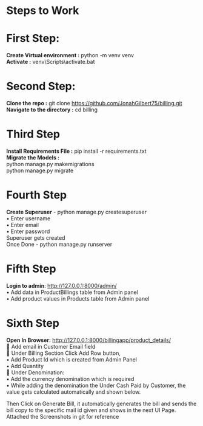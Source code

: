 # Steps to Work


# First Step: 
**Create Virtual environment :**  python -m venv venv  
**Activate :** venv\Scripts\activate.bat

# Second Step:
**Clone the repo :** git clone https://github.com/JonahGilbert75/billing.git   
**Navigate to the directory :** cd billing 

# Third Step
**Install Requirements File :** pip install -r requirements.txt  
**Migrate the Models :** 	  
python manage.py makemigrations   
python manage.py migrate   

# Fourth Step 
**Create Superuser** - python manage.py createsuperuser    
•	Enter  username     
•	Enter  email    
•	Enter  password     
Superuser gets created    
Once Done - python manage.py runserver   

# Fifth Step 
**Login to admin**: http://127.0.0.1:8000/admin/    
•	Add data in ProductBillings table from Admin panel    
•	Add product values in Products table from Admin panel   




# Sixth Step 
**Open In Browser:**  http://127.0.0.1:8000/billingapp/product_details/     
	Add email in Customer Email field     
	Under Billing Section Click Add Row button,     
•	Add Product Id which is created from Admin Panel    
•	Add Quantity   
	Under Denomination:    
•	Add the currency denomination which is required      
•	While adding the denomination the Under Cash Paid by Customer, the value gets calculated automatically and shown below.      
       
Then Click on Generate Bill, it automatically generates the bill and sends the bill copy to the specific mail id given and shows in the next UI Page.     
Attached the Screenshots in git for reference     







